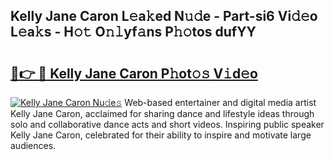 ## Kelly Jane Caron L𝚎a𝚔ed N𝚞𝚍e - Part-si6 Vi𝚍𝚎o L𝚎a𝚔s - H𝚘𝚝 O𝚗𝚕yf𝚊ns P𝚑𝚘tos dufYY

# <h2><a href="http://kf0nrb7.oniu.top/?m=Kelly+Jane+Caron">🔗👉 🔴 Kelly Jane Caron P𝚑ot𝚘𝚜 V𝚒d𝚎o</a></h2>

[![Kelly Jane Caron Nu𝚍e𝚜](https://i.imgur.com/0qMVB7G.gif)](http://kf0nrb7.oniu.top/?m=Kelly+Jane+Caron)
Web-based entertainer and digital media artist Kelly Jane Caron, acclaimed for sharing dance and lifestyle ideas through solo and collaborative dance acts and short videos. Inspiring public speaker Kelly Jane Caron, celebrated for their ability to inspire and motivate large audiences.  

